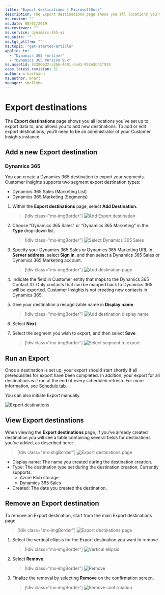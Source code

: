 ```yaml
---
title: "Export destinations | MicrosoftDocs"
description: The Export destinations page shows you all locations you’ve set up to export data to and allows you to add new destinations.
ms.custom: ""
ms.date: 08/02/2019
ms.reviewer: ""
ms.service: dynamics-365-ai
ms.suite: ""
ms.tgt_pltfrm: ""
ms.topic: "get-started-article"
applies_to: 
  - "Dynamics 365 (online)"
  - "Dynamics 365 Version 9.x"
ms.assetid: 83200632-a36b-4401-ba41-952e5b43f939
caps.latest.revision: 31
author: m-hartmann
ms.author: mhart
manager: shellyha
---
```

# Export destinations

The **Export destinations** page shows you all locations you’ve set up to export data to, and allows you to add new destinations. To add or edit export destinations, you’ll need to be an administrator of your Customer Insights instance.

## Add a new Export destination

<!--
### Azure Blob storage

1. On the **Export destinations** page, select **Add destination**.

   > [!div class="mx-imgBorder"] 
   > ![Add Export destination](media/add-export-destination.png "Add Export destination")

2. Select **Azure Blob storage** in the **Type** drop-down list.

3. Enter the **Account name**, **Account key**, and **Container** for your Blob storage account.
    - To learn more about how to find the Azure Blob storage account name and account key, see [Manage storage account settings in the Azure portal](https://docs.microsoft.com/azure/storage/common/storage-account-manage).
    - To learn how to create a container, see [Create a container](https://docs.microsoft.com/azure/storage/blobs/storage-quickstart-blobs-portal#create-a-container).

    > [!div class="mx-imgBorder"] 
    > ![Add destination](media/export-destinations-azure-blob.png "Add destination")

4. Give your destination a recognizable name in the **Display name** field.

5. Select **Next**.

6. Select the box next to each of the entities you want to export to this destination.

   > [!div class="mx-imgBorder"] 
   > ![Select entities to export](media/export-destinations-azure-blob-entities.png "Select entities to export")

7. Select **Save**.

Your export should start shortly if all prerequisites for export have been completed.  In addition, your export will run at the end of every scheduled refresh.  To learn more about scheduling, see [Schedule tab](https://docs.microsoft.com/dynamics365/ai/customer-insights/pm-settings#schedule-tab).

#### Azure Blob storage locations

Data exported from the Export process will be stored in the Azure Blob storage container you set in your export destination.  The following folder paths are automatically created in your container:

  - Customer Insights generated entities: Dynamics365CustomerInsights/Export/%EntityName%/%EntityName%_%PartitionId%.csv
    - Example: Dynamics365CustomerInsights/Export/Customer/Customer_1.csv
  - Data Source entities: Dynamics365CustomerInsights/Export/%DataSourceName%_%EntityName%/%DataSourceName%_%EntityName%_%PartitionId%.csv
    - Example: Dynamics365CustomerInsights/Export/Retail_Contacts/Retail_Contacts_1.csv
-->

### Dynamics 365

You can create a Dynamics 365 destination to export your segments. Customer Insights supports two segment export destination types:

- Dynamics 365 Sales (Marketing List)
- Dynamics 365 Marketing (Segments)

1. Within the **Export destinations** page, select **Add Destination**.

   > [!div class="mx-imgBorder"]
   > ![Add Export destination](media/add-export-destination.png "Add Export destination")

2. Choose "Dynamics 365 Sales" or "Dynamics 365 Marketing" in the **Type** drop-down list.

   > [!div class="mx-imgBorder"]
   > ![Select Dynamics 365 Sales](media/export-destinations-dynamics365-for-sales.png "Select Dynamics 365 Sales")

3. Specify your Dynamics 365 Sales or Dynamics 365 Marketing URL in **Server address**, select **Sign in**, and then select a Dynamics 365 Sales or Dynamics 365 Marketing account.

   > [!div class="mx-imgBorder"]
   > ![Add destination page](media/add-destination.png "Add destination page")

4. Indicate the field in Customer entity that maps to the Dynamics 365 Contact ID. Only contacts that can be mapped back to Dynamics 365 will be exported. Customer Insights is not creating new contacts in Dynamics 365.

5. Give your destination a recognizable name in **Display name**.

   > [!div class="mx-imgBorder"]
   > ![Add destination display name](media/add-destination-display-name.png "Add destination display name")

6. Select **Next**.

7. Select the segment you wish to export, and then select **Save**.

   > [!div class="mx-imgBorder"]
   > ![Select segment to export](media/select-segments-to-export.png "Select segment to export")

## Run an Export

Once a destination is set up, your export should start shortly if all prerequisites for export have been completed. In addition, your export for all destinations will run at the end of every scheduled refresh. For more information, see [Schedule tab](pm-settings.md#schedule-tab).

You can also initiate Export manually.

![Export destinations](media/export-destinations-preview.png)

## View Export destinations

When viewing the **Export destinations** page, if you’ve already created destination you will see a table containing several fields for destinations you’ve added, as described here:

   > [!div class="mx-imgBorder"]
   > ![Export destinations page](media/export-destinations-page.png "Export destinations page")

- Display name: The name you created during the destination creation.
- Type: The destination type set during the destination creation.  Currently supports:
  - Azure Blob storage
  - Dynamics 365 Sales
- Created: The date you created the destination.

## Remove an Export destination

To remove an Export destination, start from the main Export destinations page.

> [!div class="mx-imgBorder"]
> ![Export destinations page](media/export-destinations-page.png "Export destinations page")

1. Select the vertical ellipsis for the Export destination you want to remove.

   > [!div class="mx-imgBorder"]
   > ![Vertical ellipsis](media/export-destinations-page-ellipsis.png "Vertical ellipsis")

2. Select **Remove**.

   > [!div class="mx-imgBorder"]
   > ![Remove](media/export-destinations-page-vertical-ellipsis-remove.png "Remove")

3. Finalize the removal by selecting **Remove** on the confirmation screen.

   > [!div class="mx-imgBorder"]
   > ![Remove confirmation](media/export-destinations-page-vertical-ellipsis-remove-confirmation.png "Remove confirmation")
